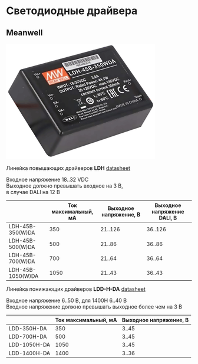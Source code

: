 # Светодиодные драйвера

## Meanwell

![](ldh45b.png)

Линейка повышающих драйверов __LDH__ [datasheet](LDH-45A-1050.pdf)

Входное напряжение 18..32 VDC  
Выходное должно превышать входное на 3 В,  
в случае DALI на 12 В

|  | Ток максимальный, мА  | Выходное напряжение, В | Выходное напряжение DALI, В
| ------ | ------- | ------ | ----- |
| LDH-45B-350(W)DA  | 350  | 21..126 | 36..126 |
| LDH-45B-500(W)DA  | 500  | 21..86  | 36..86  |
| LDH-45B-700(W)DA  | 700  | 21..64  | 36..64  |
| LDH-45B-1050(W)DA | 1050 | 21..43  | 36..43  |

Линейка понижающих драйверов __LDD-H-DA__ [datasheet](LDD-1050H-DA.pdf)

Входное напряжение 6..50 В, для 1400Н 6..40 В  
Входное напряжение должно превышать выходное более чем на 3 В

|  | Ток максимальный, мА  | Выходное напряжение, В |
| ------ | ------- | ------ |
| LDD-350H-DA  | 350  | 3..45  |
| LDD-700H-DA  | 500  | 3..45  | 
| LDD-1050H-DA | 1050 | 3..45  | 
| LDD-1400H-DA | 1400 | 3..36  | 
